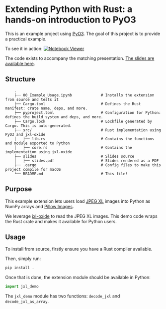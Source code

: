 # Extending Python with Rust: a hands-on introduction to PyO3

This is an example project using [PyO3](https://github.com/PyO3/pyo3). The goal
of this project is to provide a practical example.

To see it in action: [![Notebook Viewer](https://colab.research.google.com/assets/colab-badge.svg)](https://colab.research.google.com/github/IvanIsCoding/hands-on-pyo3/blob/main/00_Example_Usage.ipynb)

The code exists to accompany the matching presentation. [The slides are available here](https://github.com/IvanIsCoding/hands-on-pyo3/blob/main/slides/slides.pdf).

## Structure

```
    .
    ├── 00_Example_Usage.ipynb             # Installs the extension from source and tests it
    ├── Cargo.toml                         # Defines the Rust manifest: crate name, deps, and more.
    ├── pyproject.toml                     # Configuration for Python: defines the build system and deps, and more.
    ├── Cargo.lock                         # Lockfile generated by Cargo. This is auto-generated.
    ├── src/                               # Rust implementation using PyO3 and jxl-oxide
    │   ├── lib.rs                         # Contains the functions and module exported to Python
    │   ├── core.rs                        # Contains the implementation using jxl-oxide
    ├── slides                             # Slides source
    │   ├── slides.pdf                     # Slides rendered as a PDF
    ├── .cargo                             # Config files to make this project compile for macOS
    └── README.md                          # This file!
```

## Purpose

This example extension lets users load [JPEG XL](https://en.wikipedia.org/wiki/JPEG_XL)
images into Python as NumPy arrays and [Pillow Images](https://pillow.readthedocs.io/en/stable/reference/Image.html).

We leverage [jxl-oxide](https://docs.rs/jxl-oxide/0.11.4/jxl_oxide/) to read the JPEG XL images. This demo code wraps the Rust crate and makes it available for Python users. 

## Usage

To install from source, firstly ensure you have a Rust compiler available.

Then, simply run:

```bash
pip install .
```

Once that is done, the extension module should be available in Python:

```python
import jxl_demo
```

The `jxl_demo` module has two functions: `decode_jxl` and `decode_jxl_as_array`.
